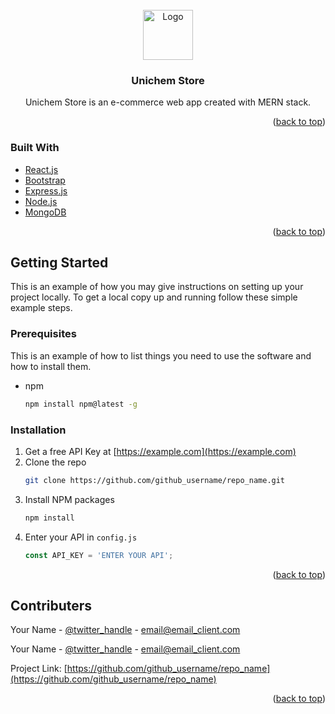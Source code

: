 <div id="top"></div>

<!-- PROJECT LOGO -->
<br />
<div align="center">
  <a href="https://unichem.herokuapp.com/static/media/logo.2f2828760e344d57bf311fb1261e6c40.svg">
    <img src="images/logo.png" alt="Logo" width="80" height="80">
  </a>

<h3 align="center">Unichem Store</h3>

  <p align="center">
    Unichem Store is an e-commerce web app created with MERN stack.
  </p>
</div>

<p align="right">(<a href="#top">back to top</a>)</p>


### Built With

* [React.js](https://reactjs.org/)
* [Bootstrap](https://getbootstrap.com)
* [Express.js](https://expressjs.com/)
* [Node.js](https://nodejs.org/en/)
* [MongoDB](https://www.mongodb.com/)

<p align="right">(<a href="#top">back to top</a>)</p>

<!-- GETTING STARTED -->
## Getting Started

This is an example of how you may give instructions on setting up your project locally.
To get a local copy up and running follow these simple example steps.

### Prerequisites

This is an example of how to list things you need to use the software and how to install them.
* npm
  ```sh
  npm install npm@latest -g
  ```

### Installation

1. Get a free API Key at [https://example.com](https://example.com)
2. Clone the repo
   ```sh
   git clone https://github.com/github_username/repo_name.git
   ```
3. Install NPM packages
   ```sh
   npm install
   ```
4. Enter your API in `config.js`
   ```js
   const API_KEY = 'ENTER YOUR API';
   ```

<p align="right">(<a href="#top">back to top</a>)</p>

<!-- CONTRIBUTERS -->
## Contributers

Your Name - [@twitter_handle](https://twitter.com/twitter_handle) - email@email_client.com

Your Name - [@twitter_handle](https://twitter.com/twitter_handle) - email@email_client.com

Project Link: [https://github.com/github_username/repo_name](https://github.com/github_username/repo_name)

<p align="right">(<a href="#top">back to top</a>)</p>
